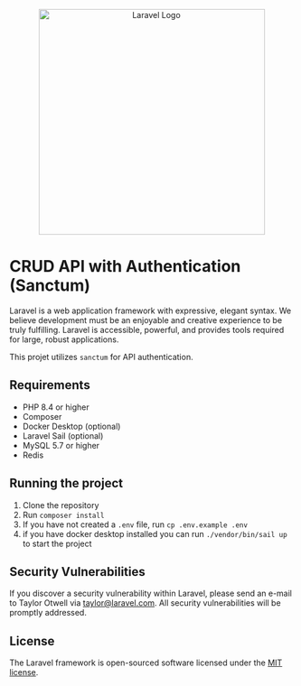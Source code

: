 <p align="center"><a href="https://laravel.com" target="_blank"><img src="https://raw.githubusercontent.com/laravel/art/master/logo-lockup/5%20SVG/2%20CMYK/1%20Full%20Color/laravel-logolockup-cmyk-red.svg" width="400" alt="Laravel Logo"></a></p>

# CRUD API with Authentication (Sanctum)

Laravel is a web application framework with expressive, elegant syntax. We believe development must be an enjoyable and creative experience to be truly fulfilling.
Laravel is accessible, powerful, and provides tools required for large, robust applications.

This projet utilizes `sanctum` for API authentication.

## Requirements

-   PHP 8.4 or higher
-   Composer
-   Docker Desktop (optional)
-   Laravel Sail (optional)
-   MySQL 5.7 or higher
-   Redis

## Running the project

1. Clone the repository
2. Run `composer install`
3. If you have not created a `.env` file, run `cp .env.example .env`
4. if you have docker desktop installed you can run `./vendor/bin/sail up` to start the project

## Security Vulnerabilities

If you discover a security vulnerability within Laravel, please send an e-mail to Taylor Otwell via [taylor@laravel.com](mailto:taylor@laravel.com). All security vulnerabilities will be promptly addressed.

## License

The Laravel framework is open-sourced software licensed under the [MIT license](https://opensource.org/licenses/MIT).
